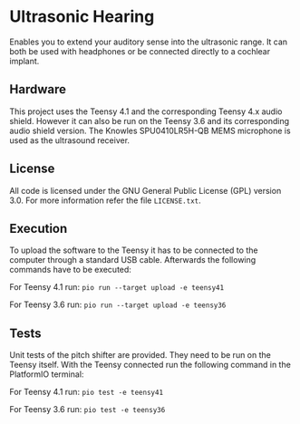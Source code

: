 Ultrasonic Hearing
==================

Enables you to extend your auditory sense into the ultrasonic range.
It can both be used with headphones or be connected directly to a cochlear implant.


Hardware
--------

This project uses the Teensy 4.1 and the corresponding Teensy 4.x audio shield.
However it can also be run on the Teensy 3.6 and its corresponding audio shield version.
The Knowles SPU0410LR5H-QB MEMS microphone is used as the ultrasound receiver.


License
-------

All code is licensed under the GNU General Public License (GPL) version 3.0.
For more information refer the file `LICENSE.txt`.


Execution
---------

To upload the software to the Teensy it has to be connected to the computer through a standard USB cable.
Afterwards the following commands have to be executed:

For Teensy 4.1 run: `pio run --target upload -e teensy41`

For Teensy 3.6 run: `pio run --target upload -e teensy36`


Tests
-----

Unit tests of the pitch shifter are provided.
They need to be run on the Teensy itself.
With the Teensy connected run the following command in the PlatformIO terminal:

For Teensy 4.1 run: `pio test -e teensy41`

For Teensy 3.6 run: `pio test -e teensy36`
